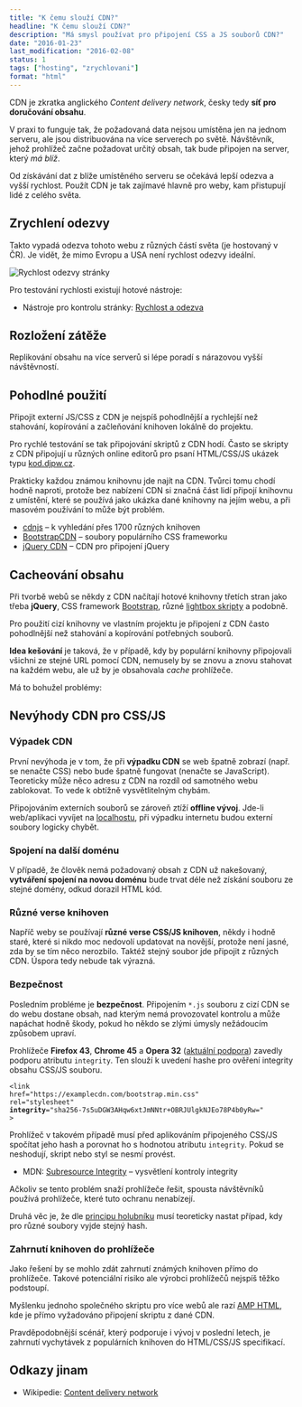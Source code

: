 ```yaml
---
title: "K čemu slouží CDN?"
headline: "K čemu slouží CDN?"
description: "Má smysl používat pro připojení CSS a JS souborů CDN?"
date: "2016-01-23"
last_modification: "2016-02-08"
status: 1
tags: ["hosting", "zrychlovani"]
format: "html"
---
```


<p>CDN je zkratka anglického <i lang="en">Content delivery network</i>, česky tedy <b>síť pro doručování obsahu</b>.</p>

<p>V praxi to funguje tak, že požadovaná data nejsou umístěna jen na jednom serveru, ale jsou distribuována na více serverech po světě. Návštěvník, jehož prohlížeč začne požadovat určitý obsah, tak bude připojen na server, který <i>má blíž</i>.</p>

<p>Od získávání dat z blíže umístěného serveru se očekává lepší odezva a vyšší rychlost. Použít CDN je tak zajímavé hlavně pro weby, kam přistupují lidé z celého světa.</p>





<h2 id="zrychleni-odezvy">Zrychlení odezvy</h2>

<p>Takto vypadá odezva tohoto webu z různých částí světa (je hostovaný v ČR). Je vidět, že mimo Evropu a USA není rychlost odezvy ideální.</p>

<p><img src="/files/cdn/rychlost-odezvy.png" alt="Rychlost odezvy stránky" class="border"></p>











<p>Pro testování rychlosti existují hotové nástroje:</p>

<div class="internal-content">
  <ul>
    <li>Nástroje pro kontrolu stránky: <a href="/kontrola-stranky#rychlost">Rychlost a odezva</a></li>
  </ul>
</div>


<h2 id="rozlozeni-zateze">Rozložení zátěže</h2>

<p>Replikování obsahu na více serverů si lépe poradí s nárazovou vyšší návštěvností.</p>





<h2 id="pohodli">Pohodlné použití</h2>

<p>Připojit externí JS/CSS z CDN je nejspíš pohodlnější a rychlejší než stahování, kopírování a začleňování knihoven lokálně do projektu.</p>



<p>Pro rychlé testování se tak připojování skriptů z CDN hodí. Často se skripty z CDN připojují u různých online editorů pro psaní HTML/CSS/JS ukázek typu <a href="http://kod.djpw.cz">kod.djpw.cz</a>.</p>

<p>Prakticky každou známou knihovnu jde najít na CDN. Tvůrci tomu chodí hodně naproti, protože bez nabízení CDN si značná část lidí připojí knihovnu z umístění, které se používá jako ukázka dané knihovny na jejím webu, a při masovém používání to může být problém.</p>


<div class="external-content">
  <ul>
    <li><a href="https://cdnjs.com/libraries">cdnjs</a> – k vyhledání přes 1700 různých knihoven</li>
    <li><a href="https://www.bootstrapcdn.com/">BootstrapCDN</a> – soubory populárního CSS frameworku</li>
    <li><a href="https://code.jquery.com/">jQuery CDN</a> – CDN pro připojení jQuery</li>
  </ul>
</div>



<h2 id="cache">Cacheování obsahu</h2>

<p>Při tvorbě webů se někdy z CDN načítají hotové knihovny třetích stran jako třeba <b>jQuery</b>, CSS framework <a href="/bootstrap-rychlokurs">Bootstrap</a>, různé <a href="/lightbox">lightbox skripty</a> a podobně.</p>



<p>Pro použití cizí knihovny ve vlastním projektu je připojení z CDN často pohodlnější než stahování a kopírování potřebných souborů.</p>



<p><b>Idea kešování</b> je taková, že v případě, kdy by populární knihovny připojovali všichni ze stejné URL pomocí CDN, nemusely by se znovu a znovu stahovat na každém webu, ale už by je obsahovala <i>cache</i> prohlížeče.</p>

<p>Má to bohužel problémy:</p>




<h2 id="problemy">Nevýhody CDN pro CSS/JS</h2>


<h3 id="vypadek">Výpadek CDN</h3>

<p>První nevýhoda je v tom, že při <b>výpadku CDN</b> se web špatně zobrazí (např. se nenačte CSS) nebo bude špatně fungovat (nenačte se JavaScript). Teoreticky může něco adresu z CDN na rozdíl od samotného webu zablokovat. To vede k obtížně vysvětlitelným chybám.</p>

<p>Připojováním externích souborů se zároveň ztíží <b>offline vývoj</b>. Jde-li web/aplikaci vyvíjet na <a href="/localhost">localhostu</a>, při výpadku internetu budou externí soubory logicky chybět.</p>






<h3 id="spojeni">Spojení na další doménu</h3>

<p>V případě, že člověk nemá požadovaný obsah z CDN už nakešovaný, <b>vytváření spojení na novou doménu</b> bude trvat déle než získání souboru ze stejné domény, odkud dorazil HTML kód.</p>



<h3 id="ruzne-verse">Různé verse knihoven</h3>

<p>Napříč weby se používají <b>různé verse CSS/JS knihoven</b>, někdy i hodně staré, které si nikdo moc nedovolí updatovat na novější, protože není jasné, zda by se tím něco nerozbilo. Taktéž stejný soubor jde připojit z různých CDN. Úspora tedy nebude tak výrazná.</p>




<h3 id="bezpecnost">Bezpečnost</h3>

<p>Posledním probléme je <b>bezpečnost</b>. Připojením <code>*.js</code> souboru z cizí CDN se do webu dostane obsah, nad kterým nemá provozovatel kontrolu a může napáchat hodně škody, pokud ho někdo se zlými úmysly nežádoucím způsobem upraví.</p>


<p>Prohlížeče <b>Firefox 43</b>, <b>Chrome 45</b> a <b>Opera 32</b> (<a href="http://caniuse.com/#feat=subresource-integrity">aktuální podpora</a>) zavedly podporu atributu <code>integrity</code>. Ten slouží k uvedení hashe pro ověření integrity obsahu CSS/JS souboru.</p>


<pre><code>&lt;link 
href="https://examplecdn.com/bootstrap.min.css" 
rel="stylesheet" 
<b>integrity</b>="sha256-7s5uDGW3AHqw6xtJmNNtr+OBRJUlgkNJEo78P4b0yRw="
></code></pre>





<p>Prohlížeč v takovém případě musí před aplikováním připojeného CSS/JS spočítat jeho hash a porovnat ho s hodnotou atributu <code>integrity</code>. Pokud se neshodují, skript nebo styl se nesmí provést.</p>

<div class="external-content">
  <ul>
    <li>MDN: <a href="https://developer.mozilla.org/en-US/docs/Web/Security/Subresource_Integrity">Subresource Integrity</a> – vysvětlení kontroly integrity</li>
  </ul>
</div>

<p>Ačkoliv se tento problém snaží prohlížeče řešit, spousta návštěvníků používá prohlížeče, které tuto ochranu nenabízejí.</p>

<p>Druhá věc je, že dle <a href="http://cs.wikipedia.org/wiki/Dirichletův_princip">principu holubníku</a> musí teoreticky nastat případ, kdy pro různé soubory vyjde stejný hash.</p>


<h3 id="v-prohlicezi">Zahrnutí knihoven do prohlížeče</h3>

<p>Jako řešení by se mohlo zdát zahrnutí známých knihoven přímo do prohlížeče. Takové potenciální risiko ale výrobci prohlížečů nejspíš těžko podstoupí.</p>

<p>Myšlenku jednoho společného skriptu pro více webů ale razí <a href="/amp-html">AMP HTML</a>, kde je přímo vyžadováno připojení skriptu z dané CDN.</p>

<p>Pravděpodobnější scénář, který podporuje i vývoj v poslední letech, je zahrnutí vychytávek z populárních knihoven do HTML/CSS/JS specifikací.</p>


<h2 id="odkazy">Odkazy jinam</h2>

<ul>
  <li>Wikipedie: <a href="http://cs.wikipedia.org/wiki/Content_delivery_network">Content delivery network</a></li>
</ul>